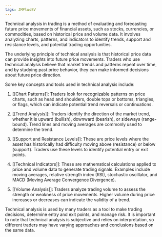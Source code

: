 ```yaml
---
tags: JMPlusEV
---
```

Technical analysis in trading is a method of evaluating and forecasting future price movements of financial assets, such as stocks, currencies, or commodities, based on historical price and volume data. It involves analyzing charts, patterns, and indicators to identify trends, support and resistance levels, and potential trading opportunities.

The underlying principle of technical analysis is that historical price data can provide insights into future price movements. Traders who use technical analysis believe that market trends and patterns repeat over time, and by studying past price behavior, they can make informed decisions about future price direction.

Some key concepts and tools used in technical analysis include:

1. [[Chart Patterns]]: Traders look for recognizable patterns on price charts, such as head and shoulders, double tops or bottoms, triangles, or flags, which can indicate potential trend reversals or continuations.

2. [[Trend Analysis]]: Traders identify the direction of the market trend, whether it is upward (bullish), downward (bearish), or sideways (range-bound). Trend lines and moving averages are commonly used to determine the trend.

3. [[Support and Resistance Levels]]: These are price levels where the asset has historically had difficulty moving above (resistance) or below (support). Traders use these levels to identify potential entry or exit points.

4. [[Technical Indicators]]: These are mathematical calculations applied to price and volume data to generate trading signals. Examples include moving averages, relative strength index (RSI), stochastic oscillator, and MACD (Moving Average Convergence Divergence).

5. [[Volume Analysis]]: Traders analyze trading volume to assess the strength or weakness of price movements. Higher volume during price increases or decreases can indicate the validity of a trend.

Technical analysis is used by many traders as a tool to make trading decisions, determine entry and exit points, and manage risk. It is important to note that technical analysis is subjective and relies on interpretation, so different traders may have varying approaches and conclusions based on the same data.